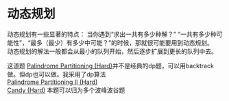 # 动态规划

动态规划有一些显著的特点：
当你遇到“求出一共有多少种解？” “一共有多少种可能性”，“最多（最少）有多少中可能？”的时候，那就很可能要用到动态规划。<br>
动态规划的解法一般都会从最小的队列开始，然后逐步扩展到更长的队列中去。 <p>

这道题
<a href="src/1-500/131">Palindrome Partitioning (Hard)</a>并不是经典的dp题，可以用backtrack做。但dp也可以做。我采用了dp算法<br>
<a href="src/1-500/132">Palindrome Partitioning II (Hard)</a><br>
<a href="src/1-500/135">Candy (Hard)</a> 本题可以归为多个波峰波谷题<br>